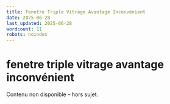 ```yaml
---
title: Fenetre Triple Vitrage Avantage Inconvénient
date: 2025-06-28
last_updated: 2025-06-28
wordcount: 11
robots: noindex
---
```


# fenetre triple vitrage avantage inconvénient

Contenu non disponible – hors sujet.